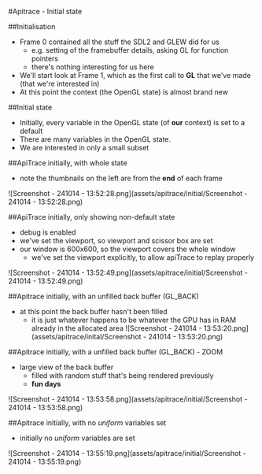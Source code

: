 #Apitrace - Initial state

##Initialisation

- Frame 0 contained all the stuff the SDL2 and GLEW did for us
    - e.g. setting of the framebuffer details, asking GL for function pointers
    - there's nothing interesting for us here
- We'll start look at Frame 1, which as the first call to **GL** that we've made (that we're interested in)
- At this point the context (the OpenGL state) is almost brand new

##Initial state

- Initially, every variable in the OpenGL state (of **our** context) is set to a default
- There are many variables in the OpenGL state.
- We are interested in only a small subset

##ApiTrace initially, with whole state

- note the thumbnails on the left are from the **end** of each frame

![Screenshot - 241014 - 13:52:28.png](assets/apitrace/initial/Screenshot - 241014 - 13:52:28.png)

##ApiTrace initially, only showing non-default state

- debug is enabled
- we've set the viewport, so viewport and scissor box are set
- our window is 600x600, so the viewport covers the whole window
    - we've set the viewport explicitly, to allow apiTrace to replay properly

![Screenshot - 241014 - 13:52:49.png](assets/apitrace/initial/Screenshot - 241014 - 13:52:49.png)


##Apitrace initially, with an unfilled back buffer (GL_BACK)

- at this point the back buffer hasn't been filled
    - it is just whatever happens to be whatever the GPU has in RAM already in the allocated area
![Screenshot - 241014 - 13:53:20.png](assets/apitrace/inital/Screenshot - 241014 - 13:53:20.png)

##Apitrace initially, with a unfilled back buffer (GL_BACK) - ZOOM

- large view of the back buffer
   - filled with random stuff that's being rendered previously
   - **fun days**

![Screenshot - 241014 - 13:53:58.png](assets/apitrace/initial/Screenshot - 241014 - 13:53:58.png)


##Apitrace initially, with no *uniform* variables set

- initially no *uniform* variables are set

![Screenshot - 241014 - 13:55:19.png](assets/apitrace/initial/Screenshot - 241014 - 13:55:19.png)